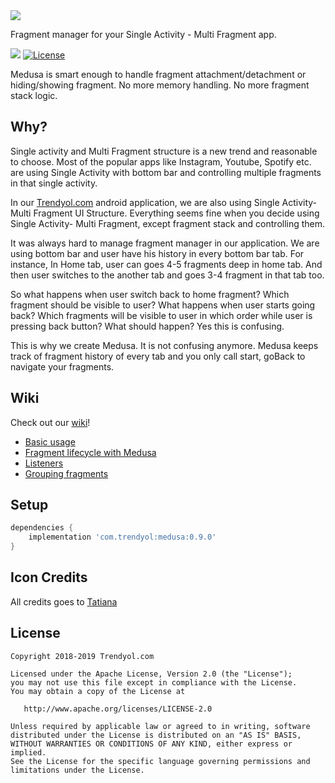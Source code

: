 <img src="https://raw.githubusercontent.com/Trendyol/medusa/master/art/medusaicon.png"/>

Fragment manager for your Single Activity - Multi Fragment app. 

[![](https://jitpack.io/v/Trendyol/medusa.svg)](https://jitpack.io/#Trendyol/medusa)
[![License](https://img.shields.io/badge/License-Apache%202.0-blue.svg)](https://opensource.org/licenses/Apache-2.0)

Medusa is smart enough to handle fragment attachment/detachment or hiding/showing fragment.  No more memory handling. No more fragment stack logic.

## Why? ##

Single activity and Multi Fragment structure is a new trend and reasonable to choose. Most of the popular apps like Instagram, Youtube, Spotify etc. are using Single Activity with bottom bar and controlling 
multiple fragments in that single activity. 

In our [Trendyol.com](https://play.google.com/store/apps/details?id=trendyol.com) android application, we are also using Single Activity- Multi Fragment UI Structure. Everything seems fine when you decide using Single Activity- Multi Fragment, except fragment stack and controlling them. 

It was always hard to manage fragment manager in our application. We are using bottom bar and user have his history in every bottom bar tab. For instance, In Home tab, user can goes 4-5 fragments deep in home tab. And then user switches to the another tab and goes 3-4 fragment in that tab too. 

So what happens when user switch back to home fragment? Which fragment should be visible to user? What happens when user starts going back? Which fragments will be visible to user in which order while user is pressing back button? What should happen? Yes this is confusing. 

This is why we create Medusa. It is not confusing anymore. Medusa keeps track of fragment history of every tab and you only call start, goBack to navigate your fragments. 

## Wiki ## 
Check out our [wiki](https://github.com/Trendyol/medusa/wiki)!
* [Basic usage](https://github.com/Trendyol/medusa/wiki/Basic-Usage)
* [Fragment lifecycle with Medusa](https://github.com/Trendyol/medusa/wiki/Fragment-Lifecycle)
* [Listeners](https://github.com/Trendyol/medusa/wiki/Listeners)
* [Grouping fragments](https://github.com/Trendyol/medusa/wiki/Grouping-Fragments)

## Setup
```gradle
dependencies {
    implementation 'com.trendyol:medusa:0.9.0'
}
```

## Icon Credits
All credits goes to [Tatiana](https://dribbble.com/DarumaCreative)

License
--------


    Copyright 2018-2019 Trendyol.com

    Licensed under the Apache License, Version 2.0 (the "License");
    you may not use this file except in compliance with the License.
    You may obtain a copy of the License at

       http://www.apache.org/licenses/LICENSE-2.0

    Unless required by applicable law or agreed to in writing, software
    distributed under the License is distributed on an "AS IS" BASIS,
    WITHOUT WARRANTIES OR CONDITIONS OF ANY KIND, either express or implied.
    See the License for the specific language governing permissions and
    limitations under the License.





